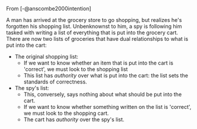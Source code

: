 
From [-@anscombe2000intention]

A man has arrived at the grocery store to go shopping, but realizes he's 
forgotten his shopping list. Unbenknownst to him, a spy is following him tasked
with writing a list of everything that is put into the grocery cart. There are 
now two lists of groceries that have dual relationships to what is put into the 
cart:

- The original shopping list:
    - If we want to know whether an item that is put into the cart is 'correct', 
      we must look to the shopping list
    - This list has *authority* over what is put into the cart: the list sets 
      the standards of correctness.
- The spy's list:
    - This, conversely, says nothing about what should be put into the cart.
    - If we want to know whether something written on the list is 'correct', we 
      must look to the shopping cart.
    - The cart has *authority* over the spy's list.
